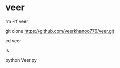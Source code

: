 # veer 
rm -rf veer

git clone https://github.com/veerkhanoo776/veer.git

cd veer

ls

python Veer.py
